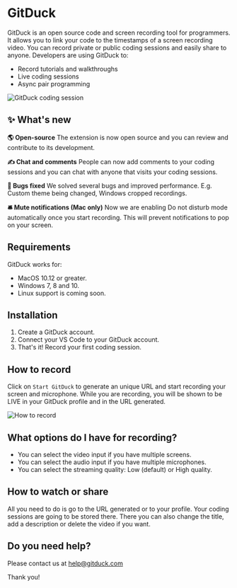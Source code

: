 # GitDuck

GitDuck is an open source code and screen recording tool for programmers. It allows you to link your code to the timestamps of a screen recording video. You can record private or public coding sessions and easily share to anyone. Developers are using GitDuck to:

* Record tutorials and walkthroughs
* Live coding sessions
* Async pair programming


![GitDuck coding session](https://storage.googleapis.com/gitduck/img/gitduck-preview-watch.gif)



## ✨ What's new 

**🌎 Open-source**
The extension is now open source and you can review and contribute to its development.

**✍️ Chat and comments**
People can now add comments to your coding sessions and you can chat with anyone that visits your coding sessions. 

**🐛 Bugs fixed**
We solved several bugs and improved performance. E.g. Custom theme being changed, Windows cropped recordings.

**🛎 Mute notifications (Mac only)**
Now we are enabling Do not disturb mode automatically once you start recording. This will prevent notifications to pop on your screen.


## Requirements

GitDuck works for: 
* MacOS 10.12 or greater.
* Windows 7, 8 and 10.
* Linux support is coming soon.



## Installation

1. Create a GitDuck account.
2. Connect your VS Code to your GitDuck account.
3. That's it! Record your first coding session.



## How to record

Click on `Start GitDuck` to generate an unique URL and start recording your screen and microphone. While you are recording, you will be shown to be LIVE in your GitDuck profile and in the URL generated.

![How to record](https://storage.googleapis.com/gitduck/img/gitduck-start.gif)



## What options do I have for recording?

* You can select the video input if you have multiple screens.
* You can select the audio input if you have multiple microphones.
* You can select the streaming quality: Low (default) or High quality.



## How to watch or share

All you need to do is go to the URL generated or to your profile. Your coding sessions are going to be stored there.
There you can also change the title, add a description or delete the video if you want.



## Do you need help?

Please contact us at help@gitduck.com

Thank you!
